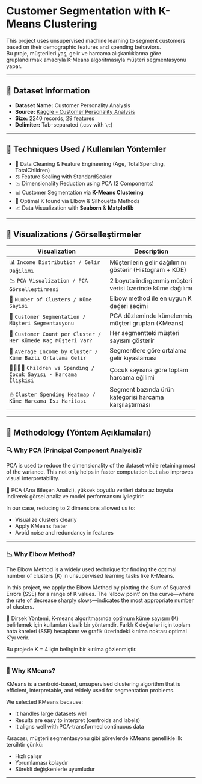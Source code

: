 #  Customer Segmentation with K-Means Clustering

This project uses unsupervised machine learning to segment customers based on their demographic features and spending behaviors.  
Bu proje, müşterileri yaş, gelir ve harcama alışkanlıklarına göre gruplandırmak amacıyla K-Means algoritmasıyla müşteri segmentasyonu yapar.

---

## 📁 Dataset Information

- **Dataset Name:** Customer Personality Analysis  
- **Source:** [Kaggle - Customer Personality Analysis](https://www.kaggle.com/datasets/imakash3011/customer-personality-analysis)
- **Size:** 2240 records, 29 features  
- **Delimiter:** Tab-separated (.csv with `\t`)

---

## 🔧 Techniques Used / Kullanılan Yöntemler

- 🧹 Data Cleaning & Feature Engineering (Age, TotalSpending, TotalChildren)
- ⚖️ Feature Scaling with StandardScaler
- 📉 Dimensionality Reduction using PCA (2 Components)
- 📊 Customer Segmentation via **K-Means Clustering**
- 📌 Optimal K found via Elbow & Silhouette Methods
- 📈 Data Visualization with **Seaborn** & **Matplotlib**

---

## 🧪 Visualizations / Görselleştirmeler

| Visualization | Description |
|---------------|-------------|
| 📊 `Income Distribution / Gelir Dağılımı` | Müşterilerin gelir dağılımını gösterir (Histogram + KDE) |
| 📉 `PCA Visualization / PCA Görselleştirmesi` | 2 boyuta indirgenmiş müşteri verisi üzerinde küme dağılımı |
| 🔢 `Number of Clusters / Küme Sayısı` | Elbow method ile en uygun K değeri seçimi |
| 🧭 `Customer Segmentation / Müşteri Segmentasyonu` | PCA düzleminde kümelenmiş müşteri grupları (KMeans) |
| 🧍 `Customer Count per Cluster / Her Kümede Kaç Müşteri Var?` | Her segmentteki müşteri sayısını gösterir |
| 💸 `Average Income by Cluster / Küme Bazlı Ortalama Gelir` | Segmentlere göre ortalama gelir kıyaslaması |
| 👨‍👩‍👧‍👦 `Children vs Spending / Çocuk Sayısı - Harcama İlişkisi` | Çocuk sayısına göre toplam harcama eğilimi |
| 🔥 `Cluster Spending Heatmap / Küme Harcama Isı Haritası` | Segment bazında ürün kategorisi harcama karşılaştırması |

---

## 📖 Methodology (Yöntem Açıklamaları)

### 🔍 Why PCA (Principal Component Analysis)?

PCA is used to reduce the dimensionality of the dataset while retaining most of the variance. This not only helps in faster computation but also improves visual interpretability.

🧬 PCA (Ana Bileşen Analizi), yüksek boyutlu verileri daha az boyuta indirerek görsel analiz ve model performansını iyileştirir.

In our case, reducing to 2 dimensions allowed us to:
- Visualize clusters clearly
- Apply KMeans faster
- Avoid noise and redundancy in features

---

### 📉 Why Elbow Method?

The Elbow Method is a widely used technique for finding the optimal number of clusters (K) in unsupervised learning tasks like K-Means.

In this project, we apply the Elbow Method by plotting the Sum of Squared Errors (SSE) for a range of K values. The 'elbow point' on the curve—where the rate of decrease sharply slows—indicates the most appropriate number of clusters.

🧠 Dirsek Yöntemi, K-means algoritmasında optimum küme sayısını (K) belirlemek için kullanılan klasik bir yöntemdir. Farklı K değerleri için toplam hata kareleri (SSE) hesaplanır ve grafik üzerindeki kırılma noktası optimal K'yı verir.

Bu projede K = 4 için belirgin bir kırılma gözlenmiştir.

---

### 🧠 Why KMeans?

KMeans is a centroid-based, unsupervised clustering algorithm that is efficient, interpretable, and widely used for segmentation problems.

We selected KMeans because:
- It handles large datasets well
- Results are easy to interpret (centroids and labels)
- It aligns well with PCA-transformed continuous data

Kısacası, müşteri segmentasyonu gibi görevlerde KMeans genellikle ilk tercihtir çünkü:
- Hızlı çalışır
- Yorumlaması kolaydır
- Sürekli değişkenlerle uyumludur

---
 

